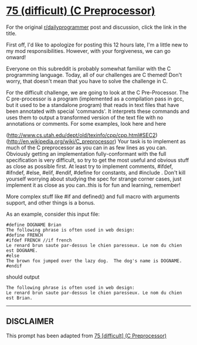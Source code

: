 # [75 (difficult) (C Preprocessor)](https://www.reddit.com/r/dailyprogrammer/comments/wfi53/7122012_challenge_75_difficult_c_preprocessor/)

For the original [r/dailyprogrammer](https://www.reddit.com/r/dailyprogrammer/) post and discussion, click the link in the title.

First off, I'd like to apologize for posting this 12 hours late, I'm a little new to my mod responsibilities.  However, with your forgiveness, we can go onward!

Everyone on this subreddit is probably somewhat familiar with the C programming language.
Today, all of our challenges are C themed!  Don't worry, that doesn't mean that you have to solve the challenge in C.

For the difficult challenge, we are going to look at the C Pre-Processor.  The C pre-processor is a program (implemented as a compilation pass in gcc, but it used to be a standalone program) that reads in text files that have been annotated with special 'commands'.  It interprets these commands and uses them to output a transformed version of the text file with no annotations or comments.    For some examples, look here and here

(http://www.cs.utah.edu/dept/old/texinfo/cpp/cpp.html#SEC2)
(http://en.wikipedia.org/wiki/C_preprocessor)
Your task is to implement as much of the C preprocessor as you can in as few lines as you can.  Obviously getting an implementation fully-conformant with the full specification is very difficult, so try to get the most useful and obvious stuff as close as possible first.  At least try to implement comments, #ifdef, #ifndef, #else, #elif, #endif, #define for constants, and #include .  Don't kill yourself worrying about studying the spec for strange corner cases, just implement it as close as you can..this is for fun and learning, remember!

More complex stuff like #if and defined() and full macro with arguments support, and other things is a bonus.

As an example, consider this input file:


```
#define DOGNAME Brian
The following phrase is often used in web design:
#define FRENCH
#ifdef FRENCH //if french
Le renard brun saute par-dessus le chien paresseux. Le nom du chien est DOGNAME.
#else
The brown fox jumped over the lazy dog.  The dog's name is DOGNAME.
#endif
```
should output


```
The following phrase is often used in web design:
Le renard brun saute par-dessus le chien paresseux. Le nom du chien est Brian.
```

----
## **DISCLAIMER**
This prompt has been adapted from [75 [difficult] (C Preprocessor)](https://www.reddit.com/r/dailyprogrammer/comments/wfi53/7122012_challenge_75_difficult_c_preprocessor/
)
